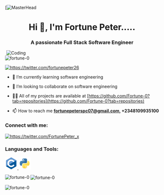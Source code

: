 

[![MasterHead](https://cdn.dribbble.com/users/50886/screenshots/2710024/coding.gif)
<h1 align="center">Hi 👋, I'm Fortune Peter.....</h1>
<h3 align="center">A passionate Full Stack Software Engineer</h3>
<img align="right" alt="Coding" Width="500" src="https://media3.giphy.com/media/26tn33aiTi1jkl6H6/200w.webp?cid=ecf05e47u673bkf5n1qn7pib8a9ff2iul30nxt7h57w1iucq&ep=v1_gifs_search&rid=200w.webp&ct=g">

<p align="left"> <img src="https://komarev.com/ghpvc/?username=fortune-0&label=Profile%20views&color=0e75b6&style=flat" alt="fortune-0" /> </p>

<p align="left"> <a href="https://twitter.com/https://twitter.com/FortunePeter_x" target="blank"><img src="https://img.shields.io/twitter/follow/https://twitter.com/FortunePeter_x?logo=twitter&style=for-the-badge" alt="https://twitter.com/fortunepeter26" /></a> </p>

- 🌱 I’m currently learning software engineering
- 💞️ I’m looking to collaborate on software engineering

- 👨‍💻 All of my projects are available at [https://github.com/Fortune-0?tab=repositories](https://github.com/Fortune-0?tab=repositories)

- 📫 How to reach me **fortunepeterspc07@gmail.com, +2348109935100**

<h3 align="left">Connect with me:</h3>
<p align="left">
<a href="https://twitter.com/https://twitter.com/FortunePeter_x" target="blank"><img align="center" src="https://raw.githubusercontent.com/rahuldkjain/github-profile-readme-generator/master/src/images/icons/Social/twitter.svg" alt="https://twitter.com/FortunePeter_x" height="30" width="40" /></a>
</p>

<h3 align="left">Languages and Tools:</h3>
<p align="left"> <a href="https://www.cprogramming.com/" target="_blank" rel="noreferrer"> <img src="https://raw.githubusercontent.com/devicons/devicon/master/icons/c/c-original.svg" alt="c" width="40" height="40"/> </a> <a href="https://www.python.org" target="_blank" rel="noreferrer"> <img src="https://raw.githubusercontent.com/devicons/devicon/master/icons/python/python-original.svg" alt="python" width="40" height="40"/> </a> </p>

<p><img align="left" src="https://github-readme-stats.vercel.app/api/top-langs?username=fortune-0&show_icons=true&locale=en&layout=compact" alt="fortune-0" /></p>

<p>&nbsp;<img align="center" src="https://github-readme-stats.vercel.app/api?username=fortune-0&show_icons=true&locale=en" alt="fortune-0" /></p>

<p><img align="center" src="https://github-readme-streak-stats.herokuapp.com/?user=fortune-0&" alt="fortune-0" /></p>

<!---
Fortune-0/Fortune-0 is a ✨ special ✨ repository because its `README.md` (this file) appears on your GitHub profile.
You can click the Preview link to take a look at your changes.
--->
